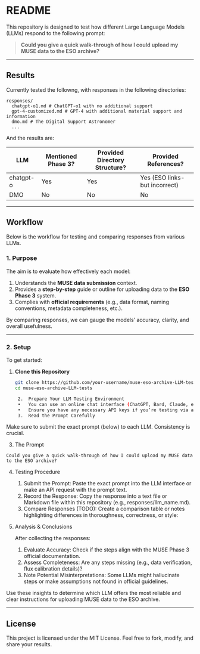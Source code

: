 # README

This repository is designed to test how different Large Language Models (LLMs) respond to the following prompt:

> **Could you give a quick walk-through of how I could upload my MUSE data to the ESO archive?**

---

## Results 

Currently tested the followng, with responses in the following directories: 

```
responses/
  chatgpt-o1.md # ChatGPT-o1 with no additional support
  gpt-4-customized.md # GPT-4 with additional material support and information
  dmo.md # The Digital Support Astronomer
  ...
```

And the results are: 

| LLM          | Mentioned Phase 3? | Provided Directory Structure? | Provided References? |
|--------------|--------------------|-------------------------------|-----------------------|
| chatgpt-o    | Yes                | Yes                           | Yes (ESO links- but incorrect)       |
| DMO          | No                | No                          | No                  |


---
## Workflow 

Below is the workflow for testing and comparing responses from various LLMs.

### 1. Purpose

The aim is to evaluate how effectively each model:
1. Understands the **MUSE data submission** context.
2. Provides a **step-by-step** guide or outline for uploading data to the **ESO Phase 3** system.
3. Complies with **official requirements** (e.g., data format, naming conventions, metadata completeness, etc.).

By comparing responses, we can gauge the models’ accuracy, clarity, and overall usefulness.

---

### 2. Setup

To get started:

1. **Clone this Repository**  
   ```bash
   git clone https://github.com/your-username/muse-eso-archive-LLM-tests.git
   cd muse-eso-archive-LLM-tests

	2.	Prepare Your LLM Testing Environment
	•	You can use an online chat interface (ChatGPT, Bard, Claude, etc.) or a locally hosted LLM (e.g., Llama, GPT-Neo, etc.).
	•	Ensure you have any necessary API keys if you’re testing via an API.
	3.	Read the Prompt Carefully
Make sure to submit the exact prompt (below) to each LLM. Consistency is crucial.

3. The Prompt

``
    Could you give a quick walk-through of how I could upload my MUSE data to the ESO archive?
``

4. Testing Procedure
	1.	Submit the Prompt: Paste the exact prompt into the LLM interface or make an API request with the prompt text.
	2.	Record the Response: Copy the response into a text file or Markdown file within this repository (e.g., responses/llm_name.md).
    3.	Compare Responses (TODO): Create a comparison table or notes highlighting differences in thoroughness, correctness, or style:


5. Analysis & Conclusions
    
    After collecting the responses:
	1.	Evaluate Accuracy: Check if the steps align with the MUSE Phase 3 official documentation.
	2.	Assess Completeness: Are any steps missing (e.g., data verification, flux calibration details)?
	3.	Note Potential Misinterpretations: Some LLMs might hallucinate steps or make assumptions not found in official guidelines.

Use these insights to determine which LLM offers the most reliable and clear instructions for uploading MUSE data to the ESO archive.

---
## License

This project is licensed under the MIT License. Feel free to fork, modify, and share your results.